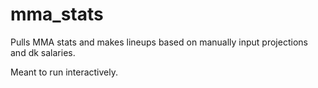 # mma_stats

Pulls MMA stats and makes lineups based on manually input projections and dk salaries.

Meant to run interactively.
